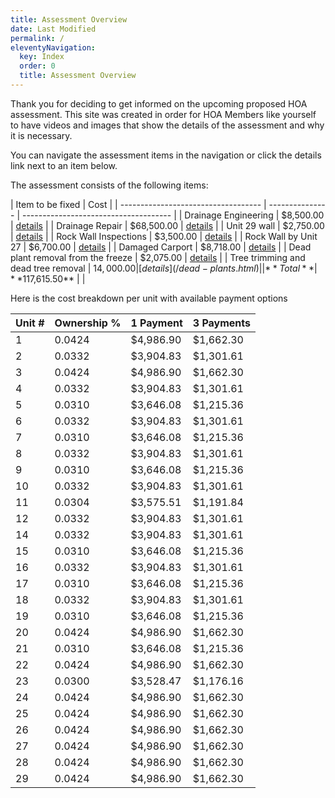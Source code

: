 ```yaml
---
title: Assessment Overview
date: Last Modified
permalink: /
eleventyNavigation:
  key: Index
  order: 0
  title: Assessment Overview
---
```


Thank you for deciding to get informed on the upcoming proposed HOA assessment. This site was created in order for HOA Members like yourself to have videos and images that show the details of the assessment and why it is necessary.

You can navigate the assessment items in the navigation or click the details link next to an item below.

The assessment consists of the following items:

| Item to be fixed                    | Cost            |
| ----------------------------------- | --------------- | ------------------------------------- |
| Drainage Engineering                | $8,500.00       | [details](/drainage-wall-repair.html) |
| Drainage Repair                     | $68,500.00      | [details](/drainage-wall-repair.html) |
| Unit 29 wall                        | $2,750.00       | [details](/unit-29-wall.html)         |
| Rock Wall Inspections               | $3,500.00       | [details](/pie.html)                  |
| Rock Wall by Unit 27                | $6,700.00       | [details](/unit-27-wall.html)         |
| Damaged Carport                     | $8,718.00       | [details](/pool.html)                 |
| Dead plant removal from the freeze  | $2,075.00       | [details](/dead-plants.html)          |
| Tree trimming and dead tree removal | $14,000.00      | [details](/dead-plants.html)          |
| **Total**                           | **$117,615.50** |                                       |

Here is the cost breakdown per unit with available payment options

| Unit # | Ownership % | 1 Payment | 3 Payments |
| ------ | ----------- | --------- | ---------- |
| 1      | 0.0424      | $4,986.90 | $1,662.30  |
| 2      | 0.0332      | $3,904.83 | $1,301.61  |
| 3      | 0.0424      | $4,986.90 | $1,662.30  |
| 4      | 0.0332      | $3,904.83 | $1,301.61  |
| 5      | 0.0310      | $3,646.08 | $1,215.36  |
| 6      | 0.0332      | $3,904.83 | $1,301.61  |
| 7      | 0.0310      | $3,646.08 | $1,215.36  |
| 8      | 0.0332      | $3,904.83 | $1,301.61  |
| 9      | 0.0310      | $3,646.08 | $1,215.36  |
| 10     | 0.0332      | $3,904.83 | $1,301.61  |
| 11     | 0.0304      | $3,575.51 | $1,191.84  |
| 12     | 0.0332      | $3,904.83 | $1,301.61  |
| 14     | 0.0332      | $3,904.83 | $1,301.61  |
| 15     | 0.0310      | $3,646.08 | $1,215.36  |
| 16     | 0.0332      | $3,904.83 | $1,301.61  |
| 17     | 0.0310      | $3,646.08 | $1,215.36  |
| 18     | 0.0332      | $3,904.83 | $1,301.61  |
| 19     | 0.0310      | $3,646.08 | $1,215.36  |
| 20     | 0.0424      | $4,986.90 | $1,662.30  |
| 21     | 0.0310      | $3,646.08 | $1,215.36  |
| 22     | 0.0424      | $4,986.90 | $1,662.30  |
| 23     | 0.0300      | $3,528.47 | $1,176.16  |
| 24     | 0.0424      | $4,986.90 | $1,662.30  |
| 25     | 0.0424      | $4,986.90 | $1,662.30  |
| 26     | 0.0424      | $4,986.90 | $1,662.30  |
| 27     | 0.0424      | $4,986.90 | $1,662.30  |
| 28     | 0.0424      | $4,986.90 | $1,662.30  |
| 29     | 0.0424      | $4,986.90 | $1,662.30  |
